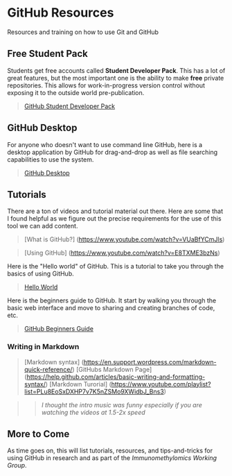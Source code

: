 # GitHub Resources
Resources and training on how to use Git and GitHub

## Free Student Pack
Students get free accounts called **Student Developer Pack**. This has a lot of great features, but the most important one is the ability to make **free** private repositories. This allows for work-in-progress version control without exposing it to the outside world pre-publication. 

> [GitHub Student Developer Pack](https://education.github.com/pack)

## GitHub Desktop
For anyone who doesn't want to use command line GitHub, here is a desktop application by GitHub for drag-and-drop as well as file searching capabilities to use the system. 

> [GitHub Desktop](https://desktop.github.com/)

## Tutorials
There are a ton of videos and tutorial material out there. Here are some that I found helpful as we figure out the precise requirements for the use of this tool we can add content.

> [What is GitHub?] (https://www.youtube.com/watch?v=VUaBfYCmJls)

> [Using GitHub] (https://www.youtube.com/watch?v=E8TXME3bzNs)

Here is the "Hello world" of GitHub. This is a tutorial to take you through the basics of using GitHub. 

> [Hello World](https://guides.github.com/activities/hello-world/)

Here is the beginners guide to GitHub. It start by walking you through the basic web interface and move to sharing and creating branches of code, etc. 

> [GitHub Beginners Guide](https://www.pluralsight.com/blog/software-development/github-tutorial)

### Writing in Markdown 
> [Markdown syntax] (https://en.support.wordpress.com/markdown-quick-reference/)
> [GitHubs Markdown Page] (https://help.github.com/articles/basic-writing-and-formatting-syntax/)
> [Markdown Turorial] (https://www.youtube.com/playlist?list=PLu8EoSxDXHP7v7K5nZSMo9XWidbJ_Bns3) 

  >>  _I thought the intro music was  funny especially if you are watching the videos at 1.5-2x speed_



## More to Come
As time goes on, this will list tutorials, resources, and tips-and-tricks for using GitHub in research and as part of the *Immunomethylomics Working Group*.
